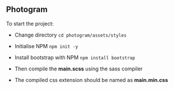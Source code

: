 ## Photogram


To start the project:

- Change directory
`cd photogram/assets/styles`

- Initialise NPM
`npm init -y`

- Install bootstrap with NPM
`npm install bootstrap`

- Then compile the **main.scss** using the sass compiler

- The compiled css extension should be named as **main.min.css**
